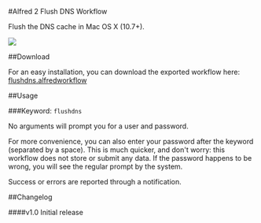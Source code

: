 #Alfred 2 Flush DNS Workflow

Flush the DNS cache in Mac OS X (10.7+).

![](https://raw.github.com/cdraeger/alfred2-vevo-workflow/master/screenshots/keyword.png)

##Download

For an easy installation, you can download the exported workflow here: [flushdns.alfredworkflow](export/flushdns.alfredworkflow)

##Usage

###Keyword: `flushdns`

No arguments will prompt you for a user and password.

For more convenience, you can also enter your password after the keyword (separated by a space). This is much quicker, and don't worry: this workflow does not store or submit any data. If the password happens to be wrong, you will see the regular prompt by the system.

Success or errors are reported through a notification.

##Changelog

####v1.0
Initial release
